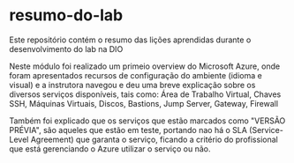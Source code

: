 # resumo-do-lab
Este repositório contém o resumo das lições aprendidas durante o desenvolvimento do lab na DIO

Neste módulo foi realizado um primeio overview do Microsoft Azure, onde foram apresentados recursos de configuração do ambiente (idioma e visual) e a instrutora navegou e deu uma breve explicação sobre os diversos serviços disponíveis, tais como: Área de Trabalho Virtual, Chaves SSH, Máquinas Virtuais, Discos, Bastions, Jump Server, Gateway, Firewall

Também foi explicado que os serviços que estão marcados como "VERSÃO PRÉVIA", são aqueles que estão em teste, portando nao há o SLA (Service-Level Agreement) que garanta o serviço, ficando a critério do profissional que está gerenciando o Azure utilizar o serviço ou não.
